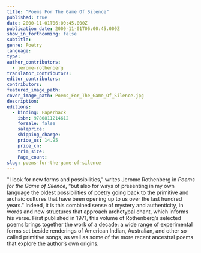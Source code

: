 ```yaml
---
title: "Poems For The Game Of Silence"
published: true
date: 2000-11-01T06:00:45.000Z
publication_date: 2000-11-01T06:00:45.000Z
show_in_forthcoming: false
subtitle:
genre: Poetry
language:
type:
author_contributors:
  - jerome-rothenberg
translator_contributors:
editor_contributors:
contributors:
featured_image_path:
cover_image_path: Poems_For_The_Game_Of_Silence.jpg
description:
editions:
  - binding: Paperback
    isbn: 9780811214612
    forsale: false
    saleprice:
    shipping_charge:
    price_us: 14.95
    price_cn:
    trim_size:
    Page_count:
slug: poems-for-the-game-of-silence
---
```


"I look for new forms and possibilities," writes Jerome Rothenberg in _Poems for the Game of Silence_, “but also for ways of presenting in my own language the oldest possibilities of poetry going back to the primitive and archaic cultures that have been opening up to us over the last hundred years." Indeed, it is this combined sense of mystery and authenticity, in words and new structures that approach archetypal chant, which informs his verse. First published in 1971, this volume of Rothenberg’s selected poems brings together the work of a decade: a wide range of experimental forms set beside renderings of American Indian, Australian, and other so-called primitive songs, as well as some of the more recent ancestral poems that explore the author’s own origins.

